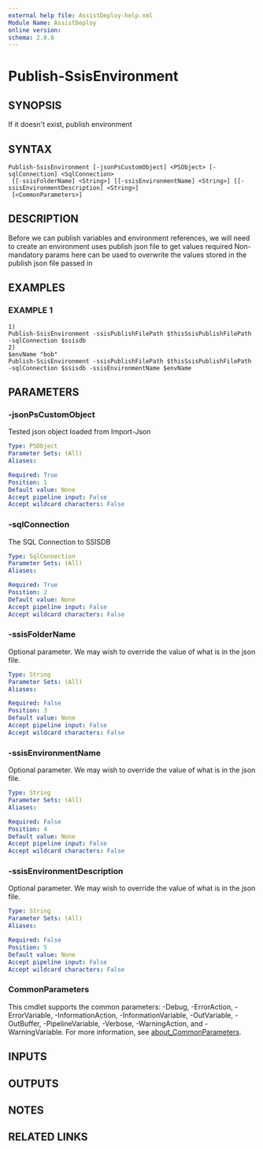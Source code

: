 ```yaml
---
external help file: AssistDeploy-help.xml
Module Name: AssistDeploy
online version:
schema: 2.0.0
---
```


# Publish-SsisEnvironment

## SYNOPSIS
If it doesn't exist, publish environment

## SYNTAX

```
Publish-SsisEnvironment [-jsonPsCustomObject] <PSObject> [-sqlConnection] <SqlConnection>
 [[-ssisFolderName] <String>] [[-ssisEnvironmentName] <String>] [[-ssisEnvironmentDescription] <String>]
 [<CommonParameters>]
```

## DESCRIPTION
Before we can publish variables and environment references, we will need to create an environment
uses publish json file to get values required
Non-mandatory params here can be used to overwrite the values stored in the publish json file passed in

## EXAMPLES

### EXAMPLE 1
```
1)
Publish-SsisEnvironment -ssisPublishFilePath $thisSsisPublishFilePath -sqlConnection $ssisdb
2)
$envName "bob"
Publish-SsisEnvironment -ssisPublishFilePath $thisSsisPublishFilePath -sqlConnection $ssisdb -ssisEnvironmentName $envName
```

## PARAMETERS

### -jsonPsCustomObject
Tested json object loaded from Import-Json

```yaml
Type: PSObject
Parameter Sets: (All)
Aliases:

Required: True
Position: 1
Default value: None
Accept pipeline input: False
Accept wildcard characters: False
```

### -sqlConnection
The SQL Connection to SSISDB

```yaml
Type: SqlConnection
Parameter Sets: (All)
Aliases:

Required: True
Position: 2
Default value: None
Accept pipeline input: False
Accept wildcard characters: False
```

### -ssisFolderName
Optional parameter.
We may wish to override the value of what is in the json file.

```yaml
Type: String
Parameter Sets: (All)
Aliases:

Required: False
Position: 3
Default value: None
Accept pipeline input: False
Accept wildcard characters: False
```

### -ssisEnvironmentName
Optional parameter.
We may wish to override the value of what is in the json file.

```yaml
Type: String
Parameter Sets: (All)
Aliases:

Required: False
Position: 4
Default value: None
Accept pipeline input: False
Accept wildcard characters: False
```

### -ssisEnvironmentDescription
Optional parameter.
We may wish to override the value of what is in the json file.

```yaml
Type: String
Parameter Sets: (All)
Aliases:

Required: False
Position: 5
Default value: None
Accept pipeline input: False
Accept wildcard characters: False
```

### CommonParameters
This cmdlet supports the common parameters: -Debug, -ErrorAction, -ErrorVariable, -InformationAction, -InformationVariable, -OutVariable, -OutBuffer, -PipelineVariable, -Verbose, -WarningAction, and -WarningVariable. For more information, see [about_CommonParameters](http://go.microsoft.com/fwlink/?LinkID=113216).

## INPUTS

## OUTPUTS

## NOTES

## RELATED LINKS
